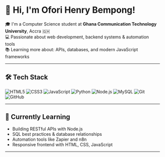 # 👋 Hi, I'm Ofori Henry Bempong!

🎓 I'm a Computer Science student at **Ghana Communication Technology University**, Accra 🇬🇭  
💻 Passionate about web development, backend systems & automation tools   
📚 Learning more about: APIs, databases, and modern JavaScript frameworks

---

## 🛠️ Tech Stack

![HTML5](https://img.shields.io/badge/HTML-e34c26?style=for-the-badge&logo=html5&logoColor=white)
![CSS3](https://img.shields.io/badge/CSS-264de4?style=for-the-badge&logo=css3&logoColor=white)
![JavaScript](https://img.shields.io/badge/JavaScript-f7df1e?style=for-the-badge&logo=javascript&logoColor=black)
![Python](https://img.shields.io/badge/Python-3776ab?style=for-the-badge&logo=python&logoColor=white)
![Node.js](https://img.shields.io/badge/Node.js-339933?style=for-the-badge&logo=nodedotjs&logoColor=white)
![MySQL](https://img.shields.io/badge/MySQL-00758f?style=for-the-badge&logo=mysql&logoColor=white)
![Git](https://img.shields.io/badge/Git-F05032?style=for-the-badge&logo=git&logoColor=white)
![GitHub](https://img.shields.io/badge/GitHub-181717?style=for-the-badge&logo=github&logoColor=white)


---


## 📘 Currently Learning

- Building RESTful APIs with Node.js
- SQL best practices & database relationships
- Automation tools like Zapier and n8n
- Responsive frontend with HTML, CSS, JavaScript

---


